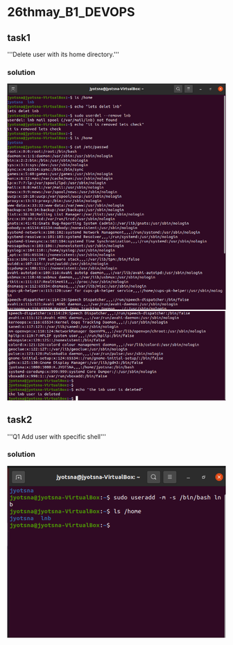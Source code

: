 # 26thmay_B1_DEVOPS
## task1
'''Delete user with its home directory.'''
### solution 
<img src="day5-t1.png">
<img src="day5-t1(2).png">


## task2
'''Q1 Add user with specific shell'''
### solution
<img src="Task2-(1).png">
